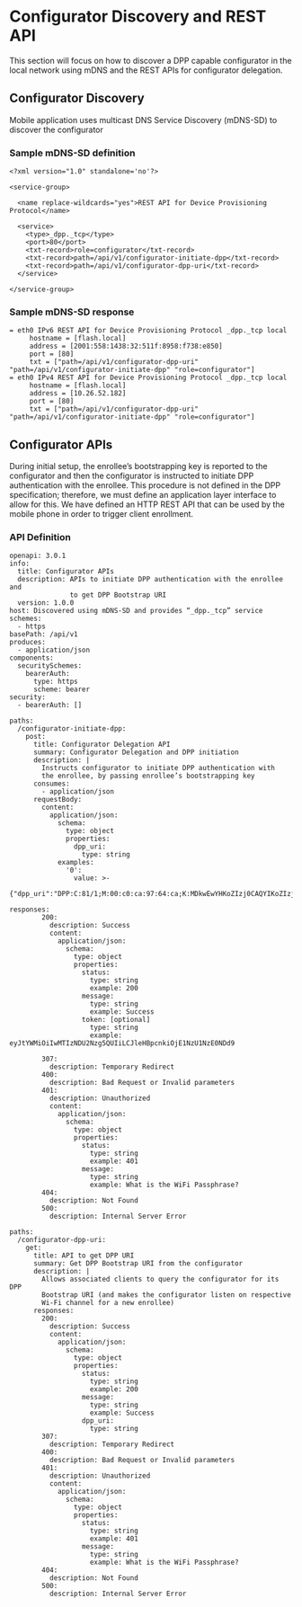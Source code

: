 # Configurator Discovery and REST API

This section will focus on how to discover a DPP capable configurator in the local network using mDNS and the REST APIs for configurator delegation.

## Configurator Discovery

Mobile application uses multicast DNS Service Discovery (mDNS-SD) to discover the configurator

###	Sample mDNS-SD definition
```
<?xml version="1.0" standalone='no'?>

<service-group>

  <name replace-wildcards="yes">REST API for Device Provisioning Protocol</name>

  <service>
    <type>_dpp._tcp</type>
    <port>80</port>
    <txt-record>role=configurator</txt-record>
    <txt-record>path=/api/v1/configurator-initiate-dpp</txt-record>
    <txt-record>path=/api/v1/configurator-dpp-uri</txt-record>
  </service>

</service-group>
```

###	Sample mDNS-SD response
```
= eth0 IPv6 REST API for Device Provisioning Protocol _dpp._tcp local
     hostname = [flash.local]
     address = [2001:558:1438:32:511f:8958:f738:e850]
     port = [80]
     txt = ["path=/api/v1/configurator-dpp-uri" "path=/api/v1/configurator-initiate-dpp" "role=configurator"]
= eth0 IPv4 REST API for Device Provisioning Protocol _dpp._tcp local
     hostname = [flash.local]
     address = [10.26.52.182]
     port = [80]
     txt = ["path=/api/v1/configurator-dpp-uri" "path=/api/v1/configurator-initiate-dpp" "role=configurator"]
```

##	Configurator APIs

During initial setup, the enrollee’s bootstrapping key is reported to the configurator and then the configurator is instructed to initiate DPP authentication with the enrollee.  This procedure is not defined in the DPP specification; therefore, we must define an application layer interface to allow for this.  We have defined an HTTP REST API that can be used by the mobile phone in order to trigger client enrollment.

###	API Definition
```
openapi: 3.0.1
info:
  title: Configurator APIs
  description: APIs to initiate DPP authentication with the enrollee and
               to get DPP Bootstrap URI
  version: 1.0.0
host: Discovered using mDNS-SD and provides “_dpp._tcp” service
schemes:
  - https
basePath: /api/v1
produces:
  - application/json
components:
  securitySchemes:
    bearerAuth:
      type: https
      scheme: bearer
security:
  - bearerAuth: []

paths:
  /configurator-initiate-dpp:
    post:
      title: Configurator Delegation API
      summary: Configurator Delegation and DPP initiation
      description: |
        Instructs configurator to initiate DPP authentication with 
        the enrollee, by passing enrollee’s bootstrapping key
      consumes:
        - application/json
      requestBody:
        content:
          application/json:
            schema:
              type: object
              properties:
                dpp_uri:
                  type: string
            examples:
              '0':
                value: >-
                  {"dpp_uri":"DPP:C:81/1;M:00:c0:ca:97:64:ca;K:MDkwEwYHKoZIzj0CAQYIKoZIzj0DAQcDIgADJdurpFdNuybzhXApRNxsj9LlBro2QdWJR7q6V/SaThQ=;;"}
      
responses:
        200:
          description: Success
          content:
            application/json:
              schema:
                type: object
                properties:
                  status:
                    type: string
                    example: 200
                  message:
                    type: string
                    example: Success
                  token: [optional]
                    type: string
                    example: eyJtYWMiOiIwMTIzNDU2Nzg5QUIiLCJleHBpcnkiOjE1NzU1NzE0NDd9

        307:
          description: Temporary Redirect
        400:
          description: Bad Request or Invalid parameters
        401:
          description: Unauthorized
          content:
            application/json:
              schema:
                type: object
                properties:
                  status:
                    type: string
                    example: 401
                  message:
                    type: string
                    example: What is the WiFi Passphrase?
        404:
          description: Not Found
        500:
          description: Internal Server Error

paths:
  /configurator-dpp-uri:
    get:
      title: API to get DPP URI
      summary: Get DPP Bootstrap URI from the configurator
      description: |
        Allows associated clients to query the configurator for its DPP 
        Bootstrap URI (and makes the configurator listen on respective
        Wi-Fi channel for a new enrollee)
      responses:
        200:
          description: Success
          content:
            application/json:
              schema:
                type: object
                properties:
                  status:
                    type: string
                    example: 200
                  message:
                    type: string
                    example: Success
                  dpp_uri:
                    type: string
        307:
          description: Temporary Redirect
        400:
          description: Bad Request or Invalid parameters
        401:
          description: Unauthorized
          content:
            application/json:
              schema:
                type: object
                properties:
                  status:
                    type: string
                    example: 401
                  message:
                    type: string
                    example: What is the WiFi Passphrase?
        404:
          description: Not Found
        500:
          description: Internal Server Error
```
